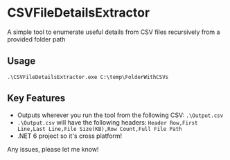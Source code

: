 # CSVFileDetailsExtractor

A simple tool to enumerate useful details from CSV files recursively from a provided folder path

## Usage

`.\CSVFileDetailsExtractor.exe C:\temp\FolderWithCSVs`

## Key Features

- Outputs wherever you run the tool from the following CSV: `.\Output.csv` 
-  `.\Output.csv`  will have the following headers: `Header Row,First Line,Last Line,File Size(KB),Row Count,Full File Path`
- .NET 6 project so it's cross platform!

Any issues, please let me know!
